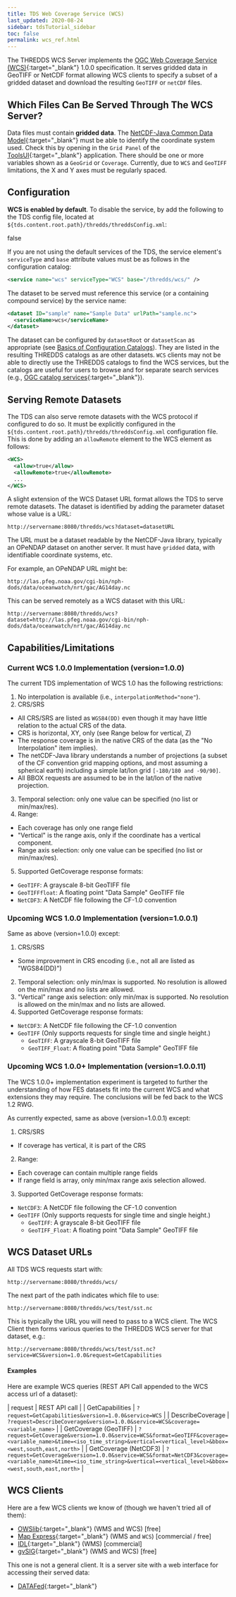 ```yaml
---
title: TDS Web Coverage Service (WCS)
last_updated: 2020-08-24
sidebar: tdsTutorial_sidebar
toc: false
permalink: wcs_ref.html
---
```


The THREDDS WCS Server implements the [OGC Web Coverage Service (WCS)](https://www.ogc.org/standards/wcs){:target="_blank"} 1.0.0 specification.
It serves gridded data in GeoTIFF or NetCDF format allowing WCS clients to specify a subset of a gridded dataset and download the resulting `GeoTIFF` or `netCDF` files.

## Which Files Can Be Served Through The WCS Server?

Data files must contain **gridded data**.
The [NetCDF-Java Common Data Model](https://www.unidata.ucar.edu/software/netcdf-java/){:target="_blank"} must be able to identify the coordinate system used.
Check this by opening in the `Grid Panel` of the [ToolsUI](https://docs.unidata.ucar.edu/netcdf-java/{{site.netcdf-java_docset_version}}/userguide/toolsui_ref.html){:target="_blank"} application.
There should be one or more variables shown as a `GeoGrid` or `Coverage`.
Currently, due to `WCS` and `GeoTIFF` limitations, the X and Y axes must be regularly spaced. 

## Configuration

**WCS is enabled by default**.
To disable the service, by add the following to the TDS config file, located at `${tds.content.root.path}/thredds/threddsConfig.xml`:

<WCS>
  <allow>false</allow>
</WCS>

If you are not using the default services of the TDS, the service element's `serviceType` and `base` attribute values must be as follows in the configuration catalog:

~~~xml
<service name="wcs" serviceType="WCS" base="/thredds/wcs/" />
~~~

The dataset to be served must reference this service (or a containing compound service) by the service name:

~~~xml
<dataset ID="sample" name="Sample Data" urlPath="sample.nc">
  <serviceName>wcs</serviceName>
</dataset>
~~~

The dataset can be configured by `datasetRoot` or `datasetScan` as appropriate (see [Basics of Configuration Catalogs](basic_config_catalog.html)).
They are listed in the resulting THREDDS catalogs as are other datasets.
`WCS` clients may not be able to directly use the THREDDS catalogs to find the WCS services, but the catalogs are useful for users to browse and for separate search services (e.g., [OGC catalog services](https://www.ogc.org/standards/cat){:target="_blank"}).  

## Serving Remote Datasets

The TDS can also serve remote datasets with the WCS protocol if configured to do so.
It must be explicitly configured in the `${tds.content.root.path}/thredds/threddsConfig.xml` configuration file.
This is done by adding an `allowRemote` element to the WCS element as follows:

~~~xml
<WCS>
  <allow>true</allow>
  <allowRemote>true</allowRemote> 
  ...
</WCS>
~~~

A slight extension of the WCS Dataset URL format allows the TDS to serve remote datasets.
The dataset is identified by adding the parameter dataset whose value is a URL:

~~~
http://servername:8080/thredds/wcs?dataset=datasetURL
~~~

The URL must be a dataset readable by the NetCDF-Java library, typically an OPeNDAP dataset on another server.
It must have `gridded` data, with identifiable coordinate systems, etc.

For example, an OPeNDAP URL might be:

~~~
http://las.pfeg.noaa.gov/cgi-bin/nph-dods/data/oceanwatch/nrt/gac/AG14day.nc 
~~~

This can be served remotely as a WCS dataset with this URL:

~~~
http://servername:8080/thredds/wcs?dataset=http://las.pfeg.noaa.gov/cgi-bin/nph-dods/data/oceanwatch/nrt/gac/AG14day.nc
~~~

## Capabilities/Limitations

### Current WCS 1.0.0 Implementation (version=1.0.0)

The current TDS implementation of WCS 1.0 has the following restrictions:

1. No interpolation is available (i.e., `interpolationMethod="none"`).
2. CRS/SRS
  * All CRS/SRS are listed as `WGS84(DD)` even though it may have little relation to the actual CRS of the data.
  * CRS is horizontal, XY, only (see Range below for vertical, Z)
  * The response coverage is in the native CRS of the data (as the "No Interpolation" item implies).
  * The netCDF-Java library understands a number of projections (a subset of the CF convention grid mapping options, and most assuming a spherical earth) including a simple lat/lon grid `[-180/180 and -90/90]`.
  * All BBOX requests are assumed to be in the lat/lon of the native projection.
3. Temporal selection: only one value can be specified (no list or min/max/res).
4. Range:
  * Each coverage has only one range field
  * "Vertical" is the range axis, only if the coordinate has a vertical component.
  * Range axis selection: only one value can be specified (no list or min/max/res).
5. Supported GetCoverage response formats:
  * `GeoTIFF`: A grayscale 8-bit GeoTIFF file
  * `GeoTIFFfloat`: A floating point "Data Sample" GeoTIFF file
  * `NetCDF3`: A NetCDF file following the CF-1.0 convention

### Upcoming WCS 1.0.0 Implementation (version=1.0.0.1)

Same as above (version=1.0.0) except:

1. CRS/SRS
  * Some improvement in CRS encoding (i.e., not all are listed as "WGS84(DD)")
2. Temporal selection: only min/max is supported. No resolution is allowed on the min/max and no lists are allowed.
3. "Vertical" range axis selection: only min/max is supported. No resolution is allowed on the min/max and no lists are allowed.
4. Supported GetCoverage response formats:
  * `NetCDF3`: A NetCDF file following the CF-1.0 convention
  * `GeoTIFF` (Only supports requests for single time and single height.)
    * `GeoTIFF`: A grayscale 8-bit GeoTIFF file
    * `GeoTIFF_Float`: A floating point "Data Sample" GeoTIFF file

### Upcoming WCS 1.0.0+ Implementation (version=1.0.0.11)

The WCS 1.0.0+ implementation experiment is targeted to further the understanding of how FES datasets fit into the current WCS and what extensions they may require. The conclusions will be fed back to the WCS 1.2 RWG.

As currently expected, same as above (version=1.0.0.1) except:

1. CRS/SRS
 * If coverage has vertical, it is part of the CRS
2. Range:
 * Each coverage can contain multiple range fields
 * If range field is array, only min/max range axis selection allowed.
3. Supported GetCoverage response formats:
 * `NetCDF3`: A NetCDF file following the CF-1.0 convention
 * `GeoTIFF` (Only supports requests for single time and single height.)
    * `GeoTIFF`: A grayscale 8-bit GeoTIFF file
    * `GeoTIFF_Float`: A floating point "Data Sample" GeoTIFF file

## WCS Dataset URLs

All TDS WCS requests start with:

~~~
http://servername:8080/thredds/wcs/ 
~~~

The next part of the path indicates which file to use:

~~~
http://servername:8080/thredds/wcs/test/sst.nc 
~~~

This is typically the URL you will need to pass to a WCS client.
The WCS Client then forms various queries to the THREDDS WCS server for that dataset, e.g.:

~~~
http://servername:8080/thredds/wcs/test/sst.nc?service=WCS&version=1.0.0&request=GetCapabilities
~~~

#### Examples

Here are example WCS queries (REST API Call appended to the WCS access url of a dataset):

| request | REST API call |
| GetCapabilities | `?request=GetCapabilities&version=1.0.0&service=WCS` |
| DescribeCoverage | `?request=DescribeCoverage&version=1.0.0&service=WCS&coverage=<variable_name>` |
| GetCoverage (GeoTIFF) | `?request=GetCoverage&version=1.0.0&service=WCS&format=GeoTIFF&coverage=<variable_name>&time=<iso_time_string>&vertical=<vertical_level>&bbox=<west,south,east,north>` |
| GetCoverage (NetCDF3) | `?request=GetCoverage&version=1.0.0&service=WCS&format=NetCDF3&coverage=<variable_name>&time=<iso_time_string>&vertical=<vertical_level>&bbox=<west,south,east,north>` |

## WCS Clients

Here are a few WCS clients we know of (though we haven't tried all of them):

* [OWSlib](http://geopython.github.io/OWSLib/){:target="_blank"} (WMS and WCS) [free]
* [Map Express](https://www.cadcorp.com/products/desktop/cadcorp-sis-desktop-express/){:target="_blank"} (WMS and `WCS`) [commercial / free]
* [IDL](https://www.harrisgeospatial.com/Software-Technology/IDL){:target="_blank"} (WMS) [commercial]
* [gvSIG](http://www.gvsig.org/web/){:target="_blank"} (WMS and WCS) [free]

This one is not a general client.
It is a server site with a web interface for accessing their served data:

 * [DATAFed](http://datafed.org/){:target="_blank"}
